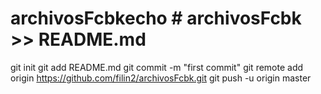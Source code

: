 # archivosFcbkecho # archivosFcbk >> README.md
git init
git add README.md
git commit -m "first commit"
git remote add origin https://github.com/filin2/archivosFcbk.git
git push -u origin master
